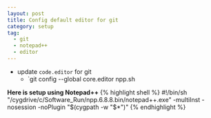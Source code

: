 ```yaml
---
layout: post
title: Config default editor for git
category: setup
tag:
  - git
  - notepad++
  - editor
---
```


* update `code.editor` for git
  - `git config --global core.editor npp.sh

**Here is setup using Notepad++**
{% highlight shell %}
#!/bin/sh
"/cygdrive/c/Software_Run/npp.6.8.8.bin/notepad++.exe" -multiInst -nosession -noPlugin "$(cygpath -w "$*")"
{% endhighlight %}